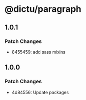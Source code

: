 # @dictu/paragraph

## 1.0.1

### Patch Changes

- 8455459: add sass mixins

## 1.0.0

### Patch Changes

- 4d84556: Update packages
